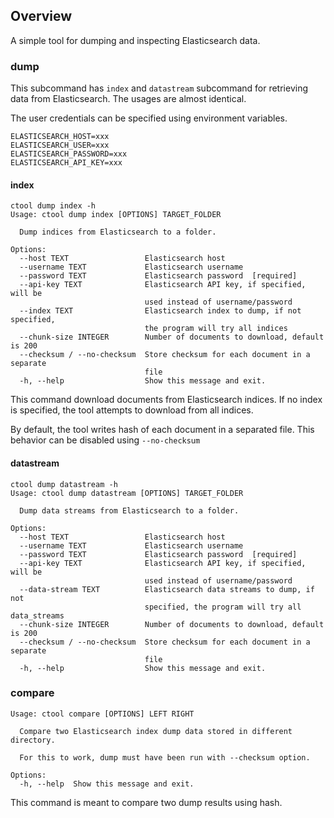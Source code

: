 ## Overview
A simple tool for dumping and inspecting Elasticsearch data.

### dump
This subcommand has `index` and `datastream` subcommand for retrieving data from
Elasticsearch. The usages are almost identical.

The user credentials can be specified using environment variables.

```
ELASTICSEARCH_HOST=xxx
ELASTICSEARCH_USER=xxx
ELASTICSEARCH_PASSWORD=xxx
ELASTICSEARCH_API_KEY=xxx
```


#### index
```
ctool dump index -h
Usage: ctool dump index [OPTIONS] TARGET_FOLDER

  Dump indices from Elasticsearch to a folder.

Options:
  --host TEXT                 Elasticsearch host
  --username TEXT             Elasticsearch username
  --password TEXT             Elasticsearch password  [required]
  --api-key TEXT              Elasticsearch API key, if specified, will be
                              used instead of username/password
  --index TEXT                Elasticsearch index to dump, if not specified,
                              the program will try all indices
  --chunk-size INTEGER        Number of documents to download, default is 200
  --checksum / --no-checksum  Store checksum for each document in a separate
                              file
  -h, --help                  Show this message and exit.
```

This command download documents from Elasticsearch indices. If no index is specified,
the tool attempts to download from all indices.

By default, the tool writes hash of each document in a separated file. This behavior can
be disabled using `--no-checksum`

#### datastream
```
ctool dump datastream -h
Usage: ctool dump datastream [OPTIONS] TARGET_FOLDER

  Dump data streams from Elasticsearch to a folder.

Options:
  --host TEXT                 Elasticsearch host
  --username TEXT             Elasticsearch username
  --password TEXT             Elasticsearch password  [required]
  --api-key TEXT              Elasticsearch API key, if specified, will be
                              used instead of username/password
  --data-stream TEXT          Elasticsearch data streams to dump, if not
                              specified, the program will try all data_streams
  --chunk-size INTEGER        Number of documents to download, default is 200
  --checksum / --no-checksum  Store checksum for each document in a separate
                              file
  -h, --help                  Show this message and exit.
```

### compare

```
Usage: ctool compare [OPTIONS] LEFT RIGHT

  Compare two Elasticsearch index dump data stored in different directory.

  For this to work, dump must have been run with --checksum option.

Options:
  -h, --help  Show this message and exit.

```
This command is meant to compare two dump results using hash.
